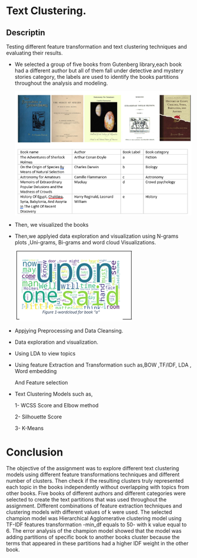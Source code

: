 # Text Clustering.

## Descriptin
Testing different feature transformation and text clustering techniques and evaluating their results.

- We selected a group of five books from Gutenberg library,each book had a different author but all of them fall under detective and mystery stories category, the labels are used to identify the books partitions throughout the analysis and modeling.

   !['Books'](pictures/Book.PNG)

- Then, we visualized the books


- Then,we applyied data exploration and visualization using N-grams plots ,Uni-grams, Bi-grams and word cloud Visualizations.

  !['Visualization'](pictures/wordCloud.PNG)

- Appjying Preprocessing and Data Cleansing.
- Data exploration and visualization.
- Using LDA to view topics
- Using feature Extraction and Transformation such as,BOW ,TF/IDF, LDA , Word embedding 

  And Feature selection
- Text Clustering  Models such as,

    1-	WCSS Score and Elbow method

    2-  Silhouette Score

    3-	K-Means 

    

# Conclusion

The objective of the assignment was to explore different text clustering models using different feature transformations techniques and different number of clusters. Then check if the resulting clusters truly represented each topic in the books independently without overlapping with topics from other books.
Five books of different authors and different categories were selected to create the text partitions that was used throughout the assignment. Different combinations of feature extraction techniques and clustering models with different values of k were used. The selected champion model was Hierarchical Agglomerative clustering model using TF-IDF features transformation -min_df equals to 50- with k value equal to 6. The error analysis of the champion model showed that the model was adding partitions of specific book to another books cluster because the terms that appeared in these partitions had a higher IDF weight in the other book.


